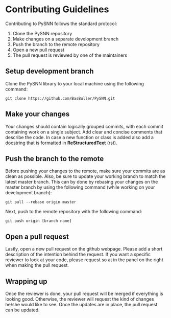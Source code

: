 # Contributing Guidelines

Contributing to PySNN follows the standard protocol:
1. Clone the PySNN repository
2. Make changes on a separate development branch
3. Push the branch to the remote repository
4. Open a new pull request
5. The pull request is reviewed by one of the maintainers

## Setup development branch

Clone the PySNN library to your local machine using the following command:

    git clone https://github.com/BasBuller/PySNN.git

## Make your changes

Your changes should contain logically grouped commits, with each commit containing work on a single subject. Add clear and concise comments that describe the code. In case a new function or class is added also add a docstring that is formatted in __ReStructuredText__ (rst).

## Push the branch to the remote

Before pushing your changes to the remote, make sure your commits are as clean as possible. Also, be sure to update your working branch to match the latest master branch. This can by done by rebasing your changes on the master branch by using the following command (while working on your development branch):

    git pull --rebase origin master

Next, push to the remote repository with the following command:

    git push origin [branch name]

## Open a pull request

Lastly, open a new pull request on the github webpage. Please add a short description of the intention behind the request. If you want a specific reviewer to look at your code, please request so at in the panel on the right when making the pull request.

## Wrapping up

Once the reviewer is done, your pull request will be merged if everything is looking good. Otherwise, the reviewer will request the kind of changes he/she would like to see. Once the updates are in place, the pull request can be updated.
